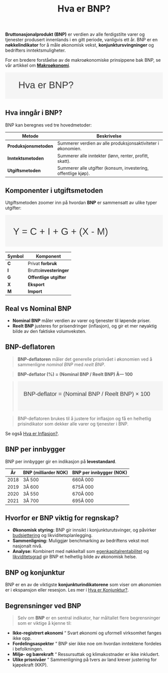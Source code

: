 ﻿---
title: "Hva er BNP?"
meta_title: "Hva er BNP?"
meta_description: '**Bruttonasjonalprodukt (BNP)** er verdien av alle ferdigstilte varer og tjenester produsert innenlands i en gitt periode, vanligvis ett år. BNP er en **nøkke...'
slug: hva-er-bnp
type: blog
layout: pages/single
---

**Bruttonasjonalprodukt (BNP)** er verdien av alle ferdigstilte varer og tjenester produsert innenlands i en gitt periode, vanligvis ett år. BNP er en **nøkkelindikator** for å måle økonomisk vekst, **konjunktursvingninger** og bedrifters inntektsmuligheter.

For en bredere forståelse av de makroøkonomiske prinsippene bak BNP, se vår artikkel om **[Makroøkonomi](/blogs/regnskap/makrookonomi "Makroøkonomi: Prinsipper og Betydning for Norsk Regnskap")**.

![Hva er BNP?](hva-er-bnp-image.svg)

## Hva inngår i BNP?

BNP kan beregnes ved tre hovedmetoder:

| Metode                | Beskrivelse                                                  |
|-----------------------|--------------------------------------------------------------|
| **Produksjonsmetoden**| Summerer verdien av alle produksjonsaktiviteter i økonomien. |
| **Inntektsmetoden**   | Summerer alle inntekter (lønn, renter, profitt, skatt).      |
| **Utgiftsmetoden**    | Summerer alle utgifter (konsum, investering, offentlige kjøp).|

## Komponenter i utgiftsmetoden

Utgiftsmetoden zoomer inn på hvordan **BNP** er sammensatt av ulike typer utgifter:

![BNP-formel](bnp-formel.svg)

| Symbol | Komponent                              |
|--------|----------------------------------------|
| **C**  | Privat **forbruk**                    |
| **I**  | Brutto**investeringer**                |
| **G**  | **Offentlige utgifter**                |
| **X**  | **Eksport**                            |
| **M**  | **Import**                            |

## Real vs Nominal BNP

- **Nominal BNP** måler verdien av varer og tjenester til løpende priser.
- **Reelt BNP** justeres for prisendringer (inflasjon), og gir et mer nøyaktig bilde av den faktiske volumveksten.

## BNP-deflatoren

> **BNP-deflatoren** måler det generelle prisnivået i økonomien ved å sammenligne *nominal BNP* med *reelt BNP*.

> **BNP-deflator (%) = (Nominal BNP / Reelt BNP) Ã— 100**

> ![BNP-deflator Formel](bnp-deflator-formel.svg)

> BNP-deflatoren brukes til å justere for inflasjon og få en helhetlig prisindikator som dekker alle varer og tjenester i BNP.

Se også [Hva er Inflasjon?](/blogs/regnskap/hva-er-inflasjon "Hva er Inflasjon? Påvirkning på Regnskap og Økonomisk Planlegging").

## BNP per innbygger

BNP per innbygger gir en indikasjon på **levestandard**.

| År    | BNP (milliarder NOK) | BNP per innbygger (NOK) |
|-------|----------------------|--------------------------|
| 2018  | 3Â 500                | 660Â 000                  |
| 2019  | 3Â 600                | 675Â 000                  |
| 2020  | 3Â 550                | 670Â 000                  |
| 2021  | 3Â 700                | 695Â 000                  |

## Hvorfor er BNP viktig for regnskap?

- **Økonomisk styring:** BNP gir innsikt i konjunkturutsvinger, og påvirker [budsjettering](/blogs/regnskap/hva-er-budsjettering "Hva er Budsjettering? Komplett Guide til Budsjettplanlegging og Økonomisk Styring") og likviditetsplanlegging.
- **Sammenligning:** Muliggjør benchmarking av bedriftens vekst mot nasjonalt nivå.
- **Analyse:** Kombinert med nøkkeltall som [egenkapitalrentabilitet](/blogs/regnskap/hva-er-egenkapitalrentabilitet "Hva er Egenkapitalrentabilitet? Beregning og Analyse") og [likviditetsgrad](/blogs/regnskap/hva-er-likviditetsgrad "Hva er Likviditetsgrad? Analyse av Likviditet") gir BNP et helhetlig bilde av økonomisk helse.

## BNP og konjunktur

BNP er en av de viktigste **konjunkturindikatorene** som viser om økonomien er i ekspansjon eller resesjon. Les mer i [Hva er Konjunktur?](/blogs/regnskap/hva-er-konjunktur "Hva er Konjunktur? Forstå Økonomiske Sykluser og Regnskapsmessige Konsekvenser").

## Begrensninger ved BNP

> Selv om **BNP** er en sentral indikator, har måltallet flere begrensninger som er viktige å kjenne til:

* **Ikke-registrert økonomi** “ Svart økonomi og uformell virksomhet fanges ikke opp.
* **Fordelingsaspekter** “ BNP sier ikke noe om hvordan inntektene fordeles i befolkningen.
* **Miljø- og bærekraft** “ Ressursuttak og klimakostnader er ikke inkludert.
* **Ulike prisnivåer** “ Sammenligning på tvers av land krever justering for kjøpekraft (KKP).











